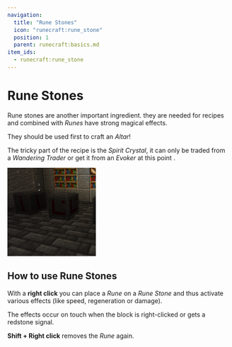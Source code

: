 ```yaml
---
navigation:
  title: "Rune Stones"
  icon: "runecraft:rune_stone"
  position: 1
  parent: runecraft:basics.md
item_ids:
  - runecraft:rune_stone
---
```


# Rune Stones

Rune stones are another important ingredient. they are needed for recipes and combined with *Runes* have strong magical effects. 

They should be used first to craft an *Altar*!

The tricky part of the recipe is the *Spirit Crystal*, it can only be traded from a *Wandering Trader* or get it from an *Evoker* at this point .

<Recipe id="runecraft:rune_stones/blank_rune_stone" />




![](rune_stones.png)

## How to use Rune Stones

With a **right click** you can place a *Rune* on a *Rune Stone* and thus activate various effects (like speed, regeneration or damage). 

The effects occur on touch when the block is right-clicked or gets a redstone signal. 

**Shift + Right click** removes the *Rune* again.

